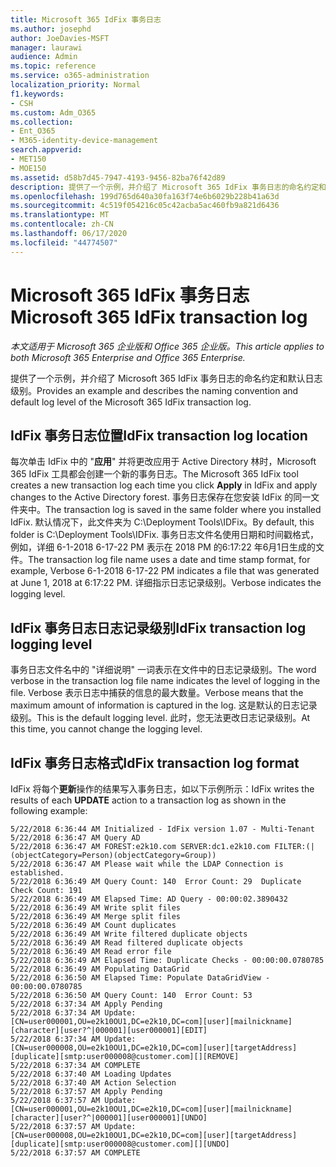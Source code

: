 ```yaml
---
title: Microsoft 365 IdFix 事务日志
ms.author: josephd
author: JoeDavies-MSFT
manager: laurawi
audience: Admin
ms.topic: reference
ms.service: o365-administration
localization_priority: Normal
f1.keywords:
- CSH
ms.custom: Adm_O365
ms.collection:
- Ent_O365
- M365-identity-device-management
search.appverid:
- MET150
- MOE150
ms.assetid: d58b7d45-7947-4193-9456-82ba76f42d89
description: 提供了一个示例，并介绍了 Microsoft 365 IdFix 事务日志的命名约定和默认日志级别。
ms.openlocfilehash: 199d765d640a30fa163f74e6b6029b228b41a63d
ms.sourcegitcommit: 4c519f054216c05c42acba5ac460fb9a821d6436
ms.translationtype: MT
ms.contentlocale: zh-CN
ms.lasthandoff: 06/17/2020
ms.locfileid: "44774507"
---
```

# <a name="microsoft-365-idfix-transaction-log"></a><span data-ttu-id="fbefa-103">Microsoft 365 IdFix 事务日志</span><span class="sxs-lookup"><span data-stu-id="fbefa-103">Microsoft 365 IdFix transaction log</span></span>

<span data-ttu-id="fbefa-104">*本文适用于 Microsoft 365 企业版和 Office 365 企业版。*</span><span class="sxs-lookup"><span data-stu-id="fbefa-104">*This article applies to both Microsoft 365 Enterprise and Office 365 Enterprise.*</span></span>

<span data-ttu-id="fbefa-105">提供了一个示例，并介绍了 Microsoft 365 IdFix 事务日志的命名约定和默认日志级别。</span><span class="sxs-lookup"><span data-stu-id="fbefa-105">Provides an example and describes the naming convention and default log level of the Microsoft 365 IdFix transaction log.</span></span>
  
## <a name="idfix-transaction-log-location"></a><span data-ttu-id="fbefa-106">IdFix 事务日志位置</span><span class="sxs-lookup"><span data-stu-id="fbefa-106">IdFix transaction log location</span></span>

<span data-ttu-id="fbefa-107">每次单击 IdFix 中的 "**应用**" 并将更改应用于 Active Directory 林时，Microsoft 365 IdFix 工具都会创建一个新的事务日志。</span><span class="sxs-lookup"><span data-stu-id="fbefa-107">The Microsoft 365 IdFix tool creates a new transaction log each time you click **Apply** in IdFix and apply changes to the Active Directory forest.</span></span> <span data-ttu-id="fbefa-108">事务日志保存在您安装 IdFix 的同一文件夹中。</span><span class="sxs-lookup"><span data-stu-id="fbefa-108">The transaction log is saved in the same folder where you installed IdFix.</span></span> <span data-ttu-id="fbefa-109">默认情况下，此文件夹为 C:\Deployment Tools\IDFix。</span><span class="sxs-lookup"><span data-stu-id="fbefa-109">By default, this folder is C:\Deployment Tools\IDFix.</span></span> <span data-ttu-id="fbefa-110">事务日志文件名使用日期和时间戳格式，例如，详细 6-1-2018 6-17-22 PM 表示在 2018 PM 的6:17:22 年6月1日生成的文件。</span><span class="sxs-lookup"><span data-stu-id="fbefa-110">The transaction log file name uses a date and time stamp format, for example, Verbose 6-1-2018 6-17-22 PM indicates a file that was generated at June 1, 2018 at 6:17:22 PM.</span></span> <span data-ttu-id="fbefa-111">详细指示日志记录级别。</span><span class="sxs-lookup"><span data-stu-id="fbefa-111">Verbose indicates the logging level.</span></span> 
  
## <a name="idfix-transaction-log-logging-level"></a><span data-ttu-id="fbefa-112">IdFix 事务日志日志记录级别</span><span class="sxs-lookup"><span data-stu-id="fbefa-112">IdFix transaction log logging level</span></span>

<span data-ttu-id="fbefa-113">事务日志文件名中的 "详细说明" 一词表示在文件中的日志记录级别。</span><span class="sxs-lookup"><span data-stu-id="fbefa-113">The word verbose in the transaction log file name indicates the level of logging in the file.</span></span> <span data-ttu-id="fbefa-114">Verbose 表示日志中捕获的信息的最大数量。</span><span class="sxs-lookup"><span data-stu-id="fbefa-114">Verbose means that the maximum amount of information is captured in the log.</span></span> <span data-ttu-id="fbefa-115">这是默认的日志记录级别。</span><span class="sxs-lookup"><span data-stu-id="fbefa-115">This is the default logging level.</span></span> <span data-ttu-id="fbefa-116">此时，您无法更改日志记录级别。</span><span class="sxs-lookup"><span data-stu-id="fbefa-116">At this time, you cannot change the logging level.</span></span>
  
## <a name="idfix-transaction-log-format"></a><span data-ttu-id="fbefa-117">IdFix 事务日志格式</span><span class="sxs-lookup"><span data-stu-id="fbefa-117">IdFix transaction log format</span></span>

<span data-ttu-id="fbefa-118">IdFix 将每个**更新**操作的结果写入事务日志，如以下示例所示：</span><span class="sxs-lookup"><span data-stu-id="fbefa-118">IdFix writes the results of each **UPDATE** action to a transaction log as shown in the following example:</span></span>
  
```
5/22/2018 6:36:44 AM Initialized - IdFix version 1.07 - Multi-Tenant
5/22/2018 6:36:47 AM Query AD
5/22/2018 6:36:47 AM FOREST:e2k10.com SERVER:dc1.e2k10.com FILTER:(|(objectCategory=Person)(objectCategory=Group))
5/22/2018 6:36:47 AM Please wait while the LDAP Connection is established.
5/22/2018 6:36:49 AM Query Count: 140  Error Count: 29  Duplicate Check Count: 191
5/22/2018 6:36:49 AM Elapsed Time: AD Query - 00:00:02.3890432
5/22/2018 6:36:49 AM Write split files
5/22/2018 6:36:49 AM Merge split files
5/22/2018 6:36:49 AM Count duplicates
5/22/2018 6:36:49 AM Write filtered duplicate objects
5/22/2018 6:36:49 AM Read filtered duplicate objects
5/22/2018 6:36:49 AM Read error file
5/22/2018 6:36:49 AM Elapsed Time: Duplicate Checks - 00:00:00.0780785
5/22/2018 6:36:49 AM Populating DataGrid
5/22/2018 6:36:50 AM Elapsed Time: Populate DataGridView - 00:00:00.0780785
5/22/2018 6:36:50 AM Query Count: 140  Error Count: 53
5/22/2018 6:37:34 AM Apply Pending
5/22/2018 6:37:34 AM Update: [CN=user000001,OU=e2k10OU1,DC=e2k10,DC=com][user][mailnickname][character][user?^|000001][user000001][EDIT]
5/22/2018 6:37:34 AM Update: [CN=user000008,OU=e2k10OU1,DC=e2k10,DC=com][user][targetAddress][duplicate][smtp:user000008@customer.com][][REMOVE]
5/22/2018 6:37:34 AM COMPLETE
5/22/2018 6:37:40 AM Loading Updates
5/22/2018 6:37:40 AM Action Selection
5/22/2018 6:37:57 AM Apply Pending
5/22/2018 6:37:57 AM Update: [CN=user000001,OU=e2k10OU1,DC=e2k10,DC=com][user][mailnickname][character][user?^|000001][user000001][UNDO]
5/22/2018 6:37:57 AM Update: [CN=user000008,OU=e2k10OU1,DC=e2k10,DC=com][user][targetAddress][duplicate][smtp:user000008@customer.com][][UNDO]
5/22/2018 6:37:57 AM COMPLETE
```